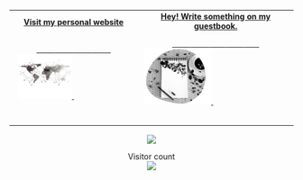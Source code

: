 <!-- Social -->
<table width="100%">
<tr>
<td align="center">
<a href="https://nasif.tech">
<strong>Visit my personal website </strong>
<br />
<br />

<!-- Centering something has never been easy, has it? -->
<span>&nbsp;&nbsp;&nbsp;&nbsp;&nbsp;&nbsp;&nbsp;&nbsp;</span>
<span>&nbsp;&nbsp;&nbsp;&nbsp;&nbsp;&nbsp;&nbsp;&nbsp;</span>
<span>&nbsp;&nbsp;&nbsp;&nbsp;&nbsp;&nbsp;&nbsp;&nbsp;</span>
<span>&nbsp;&nbsp;&nbsp;&nbsp;&nbsp;&nbsp;&nbsp;&nbsp;</span>
<img alt="Globe" height="80" src="https://github.com/oii-nasif/oii-nasif/blob/master/images/globe.png?raw=true">
</a>
<span>&nbsp;&nbsp;&nbsp;&nbsp;&nbsp;&nbsp;&nbsp;&nbsp;</span>
<span>&nbsp;&nbsp;&nbsp;&nbsp;&nbsp;&nbsp;&nbsp;&nbsp;</span>
<span>&nbsp;&nbsp;&nbsp;&nbsp;&nbsp;&nbsp;&nbsp;&nbsp;</span>
<span>&nbsp;&nbsp;&nbsp;&nbsp;&nbsp;&nbsp;&nbsp;&nbsp;</span>
</td>
<td align="center">
<a href="https://github.com/oii-nasif/oii-nasif/issues/new?template=Guestbook_entry.md">
<strong>Hey! Write something on my guestbook.</strong>
<br />

<span>&nbsp;&nbsp;&nbsp;&nbsp;&nbsp;&nbsp;&nbsp;&nbsp;</span>
<span>&nbsp;&nbsp;&nbsp;&nbsp;&nbsp;&nbsp;&nbsp;&nbsp;</span>
<span>&nbsp;&nbsp;&nbsp;&nbsp;&nbsp;&nbsp;&nbsp;</span> 
<span>&nbsp;&nbsp;&nbsp;&nbsp;&nbsp;&nbsp;&nbsp;</span> 
<span>&nbsp;&nbsp;&nbsp;&nbsp;&nbsp;&nbsp;&nbsp;</span> 
<img height="100" alt="Book" src="https://raw.githubusercontent.com/oii-nasif/oii-nasif/master/images/guest_book.png"> 
</a>
<span>&nbsp;&nbsp;&nbsp;&nbsp;&nbsp;&nbsp;&nbsp;&nbsp;</span>
<span>&nbsp;&nbsp;&nbsp;&nbsp;&nbsp;&nbsp;&nbsp;&nbsp;</span>
<span>&nbsp;&nbsp;&nbsp;&nbsp;&nbsp;&nbsp;&nbsp;&nbsp;</span>
<span>&nbsp;&nbsp;&nbsp;&nbsp;&nbsp;&nbsp;&nbsp;&nbsp;</span>
<span>&nbsp;&nbsp;&nbsp;&nbsp;&nbsp;&nbsp;&nbsp;&nbsp;</span>    
</td>
</tr>
</table>


<div align="center">
    
   <image align="center" src="https://github-readme-stats.vercel.app/api?username=oii-nasif&show_icons=true"> 
       
</div>   

<p align="center"> 
  Visitor count<br>
  <img src="https://profile-counter.glitch.me/oii-nasif/count.svg" />
</p>

